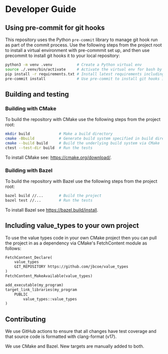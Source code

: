 # Developer Guide

## Using pre-commit for git hooks

This repository uses the Python `pre-commit` library to manage git hook run as
part of the commit process.  Use the following steps from the project root to
install a virtual environment with pre-commmit set up, and then use precommit to
install git hooks it to your local repository:

```bash
python3 -m venv .venv           # Create a Python virtual env
source ./.venv/bin/activate     # Activate the virtual env for bash by source.
pip install -r requirements.txt # Install latest requirements including pre-commit
pre-commit install              # Use pre-commit to install git hooks into the working repository.
```

## Building and testing

### Building with CMake

To build the repository with CMake use the following steps from the project root:

```bash
mkdir build             # Make a build directory
cmake -Bbuild           # Generate build system specified in build directory with cmake
cmake --build build     # Build the underlying build system via CMake
ctest --test-dir build  # Run the tests
```

To install CMake see: https://cmake.org/download/.

### Building with Bazel

To build the repository with Bazel use the following steps from the project root:

```bash
bazel build //...       # Build the project
bazel test //...        # Run the tests
```

To install Bazel see https://bazel.build/install.

## Including value_types to your own project

To use the value types code in your own CMake project then you can pull
the project in as a dependency via CMake's FetchContent module as follows:

```txt
FetchContent_Declare(
    value_types
    GIT_REPOSITORY https://github.com/jbcoe/value_types
)
FetchContent_MakeAvailable(value_types)

add_executable(my_program)
target_link_libraries(my_program
    PUBLIC
        value_types::value_types
)
```

## Contributing

We use GitHub actions to ensure that all changes have test coverage and that
source code is formatted with clang-format (v17).

We use CMake and Bazel. New targets are manually added to both.
